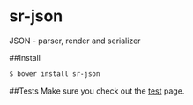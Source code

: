 sr-json
=======

JSON - parser, render and serializer

##Install

```bash
$ bower install sr-json
```

##Tests
Make sure you check out the [test][1] page.


  [1]: http://simov.github.io/sr-json/test/